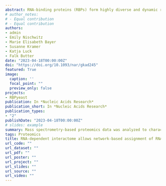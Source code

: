 ```yaml
---
abstract: RNA-binding proteins (RBPs) form highly diverse and dynamic ribonucleoprotein complexes, whose functions determine the molecular fate of the bound RNA. In the model organism Sacchromyces cerevisiae, the number of proteins identified as RBPs has greatly increased over the last decade. However, the cellular function of most of these novel RBPs remains largely unexplored. We used mass spectrometry-based quantitative proteomics to systematically identify protein–protein interactions (PPIs) and RNA-dependent interactions (RDIs) to create a novel dataset for 40 RBPs that are associated with the mRNA life cycle. Domain, functional and pathway enrichment analyses revealed an over-representation of RNA functionalities among the enriched interactors. Using our extensive PPI and RDI networks, we revealed putative new members of RNA-associated pathways, and highlighted potential new roles for several RBPs. Our RBP interactome resource is available through an online interactive platform as a community tool to guide further in-depth functional studies and RBP network analysis ([https://www.butterlab.org/RINE](https://www.butterlab.org/RINE)).
# author_notes:
# - Equal contribution
# - Equal contribution
authors:
- admin
- Emily Nischwitz
- Marie Elisabeth Bayer
- Susanne Kramer
- Katja Luck
- Falk Butter
date: "2023-04-18T00:00:00Z"
doi: "https://doi.org/10.1093/nar/gkad245"
featured: True
image:
  caption: ''
  focal_point: ""
  preview_only: false
projects:
- RBPyeast
publication: In *Nucleic Acids Research*
publication_short: In *Nucleic Acids Research*
publication_types:
- "2"
publishDate: "2023-04-18T00:00:00Z"
# slides: example
summary: Mass spectrometry-based proteomics data was analyzed to characterize novel interactors for RNA-binding proteins. Network and systems biology strategies revealed concurrent interaction binding patterns and novel functionalities for such proteins. 
tags: Proteomics
title: RNA-dependent interactome allows network-based assignment of RNA-binding protein function 
url_code: ""
url_dataset: ""
url_pdf: ""
url_poster: ""
url_project: ""
url_slides: ""
url_source: ""
url_video: ""
---
```



